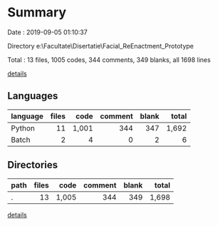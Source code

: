 # Summary

Date : 2019-09-05 01:10:37

Directory e:\Facultate\Disertatie\Facial_ReEnactment_Prototype

Total : 13 files,  1005 codes, 344 comments, 349 blanks, all 1698 lines

[details](details.md)

## Languages
| language | files | code | comment | blank | total |
| :--- | ---: | ---: | ---: | ---: | ---: |
| Python | 11 | 1,001 | 344 | 347 | 1,692 |
| Batch | 2 | 4 | 0 | 2 | 6 |

## Directories
| path | files | code | comment | blank | total |
| :--- | ---: | ---: | ---: | ---: | ---: |
| . | 13 | 1,005 | 344 | 349 | 1,698 |

[details](details.md)